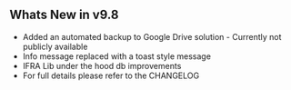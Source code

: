 Whats New in v9.8
--------------------------
- Added an automated backup to Google Drive solution - Currently not publicly available
- Info message replaced with a toast style message
- IFRA Lib under the hood db improvements
- For full details please refer to the CHANGELOG
